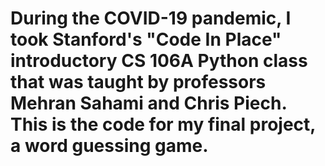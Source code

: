 # During the COVID-19 pandemic, I took Stanford's "Code In Place" introductory CS 106A Python class that was taught by professors Mehran Sahami and Chris Piech. This is the code for my final project, a word guessing game.
